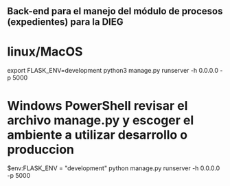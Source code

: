 ## Back-end para el manejo del módulo de procesos (expedientes) para la DIEG

# linux/MacOS
export FLASK_ENV=development
python3 manage.py runserver -h 0.0.0.0 -p 5000

# Windows PowerShell revisar el archivo manage.py y escoger el ambiente a utilizar desarrollo o produccion
<!-- $env:FLASK_ENV = "production" -->
$env:FLASK_ENV = "development"
python manage.py runserver -h 0.0.0.0 -p 5000

<!-- python3 manage.py runserver -h 0.0.0.0 -p 5000 -->